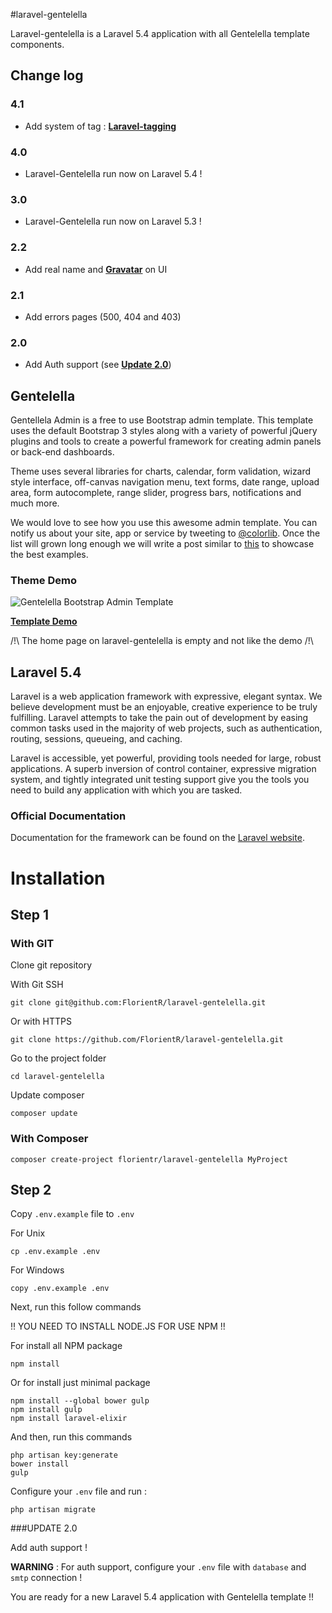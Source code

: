 #laravel-gentelella

Laravel-gentelella is a Laravel 5.4 application with all Gentelella template components.

## Change log

### 4.1
- Add system of tag : **[Laravel-tagging](https://github.com/rtconner/laravel-tagging/tree/laravel-5)**

### 4.0
- Laravel-Gentelella run now on Laravel 5.4 !

### 3.0
- Laravel-Gentelella run now on Laravel 5.3 !

### 2.2
- Add real name and **[Gravatar](https://github.com/thomaswelton/laravel-gravatar)** on UI

### 2.1
- Add errors pages (500, 404 and 403)

### 2.0
- Add Auth support (see **[Update 2.0](#update-20)**)


## Gentelella

Gentellela Admin is a free to use Bootstrap admin template.
This template uses the default Bootstrap 3 styles along with a variety of powerful jQuery plugins and tools to create a powerful framework for creating admin panels or back-end dashboards.

Theme uses several libraries for charts, calendar, form validation, wizard style interface, off-canvas navigation menu, text forms, date range, upload area, form autocomplete, range slider, progress bars, notifications and much more.

We would love to see how you use this awesome admin template. You can notify us about your site, app or service by tweeting to [@colorlib](https://twitter.com/colorlib). Once the list will grown long enough we will write a post similar to [this](https://colorlib.com/wp/avada-theme-examples/) to showcase the best examples.


### Theme Demo
![Gentelella Bootstrap Admin Template](https://cdn.colorlib.com/wp/wp-content/uploads/sites/2/gentelella-admin-template-preview.jpg "Gentelella Theme Browser Preview")

**[Template Demo](https://colorlib.com/polygon/gentelella/index.html)**

/!\ The home page on laravel-gentelella is empty and not like the demo /!\

## Laravel 5.4

Laravel is a web application framework with expressive, elegant syntax. We believe development must be an enjoyable, creative experience to be truly fulfilling. Laravel attempts to take the pain out of development by easing common tasks used in the majority of web projects, such as authentication, routing, sessions, queueing, and caching.

Laravel is accessible, yet powerful, providing tools needed for large, robust applications. A superb inversion of control container, expressive migration system, and tightly integrated unit testing support give you the tools you need to build any application with which you are tasked.

### Official Documentation

Documentation for the framework can be found on the [Laravel website](http://laravel.com/docs/5.4).


# Installation

## Step 1

### With GIT
Clone git repository

With Git SSH
```
git clone git@github.com:FlorientR/laravel-gentelella.git
```

Or with HTTPS
```
git clone https://github.com/FlorientR/laravel-gentelella.git
```

Go to the project folder 
```
cd laravel-gentelella
```

Update composer 
```
composer update
```

### With Composer
```
composer create-project florientr/laravel-gentelella MyProject
```

## Step 2
Copy ```.env.example``` file to ```.env```

For Unix
```
cp .env.example .env
```
For Windows
```
copy .env.example .env
```

Next, run this follow commands

!! YOU NEED TO INSTALL NODE.JS FOR USE NPM !! 

For install all NPM package

```
npm install
```

Or for install just minimal package

```
npm install --global bower gulp
npm install gulp
npm install laravel-elixir
```

And then, run this commands

```
php artisan key:generate
bower install
gulp
```

Configure your ```.env``` file and run :
```
php artisan migrate
```

###UPDATE 2.0

Add auth support !

**WARNING** : For auth support, configure your ```.env``` file with ```database``` and ```smtp``` connection !


You are ready for a new Laravel 5.4 application with Gentelella template !!

